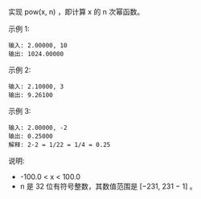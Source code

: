 实现 pow(x, n) ，即计算 x 的 n 次幂函数。

示例 1:

    输入: 2.00000, 10
    输出: 1024.00000
示例 2:
    
    输入: 2.10000, 3
    输出: 9.26100
示例 3:
    
    输入: 2.00000, -2
    输出: 0.25000
    解释: 2-2 = 1/22 = 1/4 = 0.25
说明:

- -100.0 < x < 100.0
- n 是 32 位有符号整数，其数值范围是 [−231, 231 − 1] 。